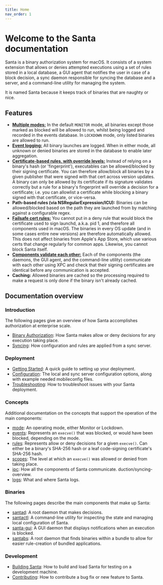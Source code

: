 ```yaml
---
title: Home
nav_order: 1
---
```


# Welcome to the Santa documentation

Santa is a binary authorization system for macOS. It consists of a system extension that allows or denies attempted executions using a set of rules stored in a local database, a GUI agent that notifies the user in case of a block decision, a sync daemon responsible for syncing the database and a server, and a command-line utility for managing the system.

It is named Santa because it keeps track of binaries that are naughty or nice.

## Features 

* [**Multiple modes:**](concepts/mode.md) In the default `MONITOR` mode, all binaries except those marked as blocked will be allowed to run, whilst being logged and recorded in the events database. In `LOCKDOWN` mode, only listed binaries are allowed to run.
* [**Event logging:**](concepts/events.md) All binary launches are logged. When in either mode, all unknown or denied binaries are stored in the database to enable later aggregation.
* [**Certificate-based rules, with override levels:**](concepts/rules.md) Instead of relying on a binary's hash (or 'fingerprint'), executables can be allowed/blocked by their signing certificate. You can therefore allow/block all binaries by a given publisher that were signed with that cert across version updates. A binary can only be allowed by its certificate if its signature validates correctly but a rule for a binary's fingerprint will override a decision for a certificate; i.e. you can allowlist a certificate while blocking a binary signed with that certificate, or vice-versa.
* **Path-based rules (via NSRegularExpression/ICU):** Binaries can be allowed/blocked based on the path they are launched from by matching against a configurable regex.
* [**Failsafe cert rules:**](concepts/rules.md#built-in-rules) You cannot put in a deny rule that would block the certificate used to sign launchd, a.k.a. pid 1, and therefore all components used in macOS. The binaries in every OS update (and in some cases entire new versions) are therefore automatically allowed. This does not affect binaries from Apple's App Store, which use various certs that change regularly for common apps. Likewise, you cannot block Santa itself.
* [**Components validate each other:**](binaries/index.md) Each of the components (the daemons, the GUI agent, and the command-line utility) communicate with each other using XPC and check that their signing certificates are identical before any communication is accepted.
* **Caching:** Allowed binaries are cached so the processing required to make a request is only done if the binary isn't already cached.

## Documentation overview

### Introduction

The following pages give an overview of how Santa accomplishes authorization at enterprise scale.

* [Binary Authorization](introduction/binary-authorization-overview.md): How Santa makes allow or deny decisions for any execution taking place.
* [Syncing](introduction/syncing-overview.md): How configuration and rules are applied from a sync server.

### Deployment

* [Getting Started](deployment/getting-started.md): A quick guide to setting up your deployment.
* [Configuration](deployment/configuration.md): The local and sync server configuration options, along with example needed mobileconfig files.
* [Troubleshooting](deployment/troubleshooting.md): How to troubleshoot issues with your Santa deployment.

### Concepts

Additional documentation on the concepts that support the operation of the main components:

* [mode](concepts/mode.md): An operating mode, either Monitor or Lockdown.
* [events](concepts/events.md): Represents an `execve()` that was blocked, or would have been blocked, depending on the mode.
* [rules](concepts/rules.md): Represents allow or deny decisions for a given `execve()`. Can either be a binary's SHA-256 hash or a leaf code-signing certificate's SHA-256 hash.
* [scopes](concepts/scopes.md): The level at which an `execve()` was allowed or denied from taking place.
* [ipc](concepts/ipc.md): How all the components of Santa communicate.
  duction/syncing-overview.
* [logs](concepts/logs.md): What and where Santa logs.

### Binaries

The following pages describe the main components that make up Santa:

* [santad](binaries/santad.md): A root daemon that makes decisions.
* [santactl](binaries/santactl.md): A command-line utility for inspecting the state and managing local configuration of Santa.
* [santa-gui](binaries/santa-gui.md): A GUI daemon that displays notifications when an execution is blocked.
* [santabs](binaries/santabs.md): A root daemon that finds binaries within a bundle to allow for easier rule-creation of bundled applications.

### Development

* [Building Santa](development/building.md): How to build and load Santa for testing on a development machine.
* [Contributing](development/contributing.md): How to contribute a bug fix or new feature to Santa.
